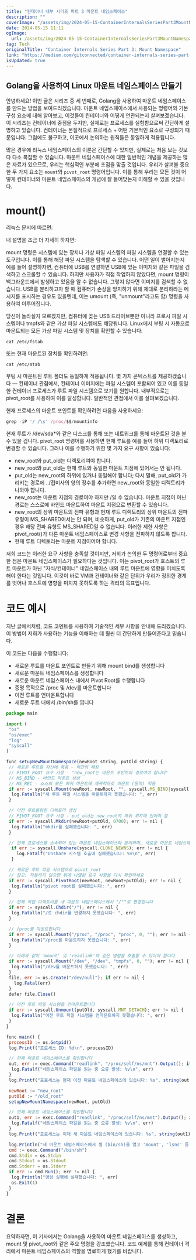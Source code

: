 ```yaml
---
title: "컨테이너 내부 시리즈 파트 3 마운트 네임스페이스"
description: ""
coverImage: "/assets/img/2024-05-15-ContainerInternalsSeriesPart3MountNamespace_0.png"
date: 2024-05-15 11:11
ogImage: 
  url: /assets/img/2024-05-15-ContainerInternalsSeriesPart3MountNamespace_0.png
tag: Tech
originalTitle: "Container Internals Series Part 3: Mount Namespace"
link: "https://medium.com/gitconnected/container-internals-series-part-3-mount-namespace-4b3206709ab8"
isUpdated: true
---
```





## Golang을 사용하여 Linux 마운트 네임스페이스 만들기

안녕하세요! 이번 글은 시리즈 중 세 번째로, Golang을 사용하여 마운트 네임스페이스를 만드는 방법을 보여드리겠습니다. 마운트 네임스페이스에서 사용되는 명령어와 기본 구성 요소에 대해 알아보고, 이것들이 컨테이너와 어떻게 연관되는지 살펴보겠습니다. 이 시리즈는 컨테이너에 중점을 두지만, 실제로는 프로세스를 실험함으로써 간단하게 설명하고 있습니다. 컨테이너는 본질적으로 프로세스 + 어떤 기본적인 요소로 구성되기 때문입니다. 그럼에도 불구하고, 이곳에서 논의하는 원칙들은 동일하게 적용됩니다.

많은 경우에 리눅스 네임스페이스의 이론은 간단할 수 있지만, 실제로는 처음 보는 것보다 다소 복잡할 수 있습니다. 마운트 네임스페이스에 대한 일반적인 개념을 제공하는 많은 자료가 있으므로, 우리는 핵심적인 부분에 초점을 맞출 것입니다. 우리가 살펴볼 중요한 두 가지 요소는 `mount`와 `pivot_root` 명령어입니다. 이를 통해 우리는 모든 것이 어떻게 컨테이너와 마운트 네임스페이스의 개념에 잘 들어맞는지 이해할 수 있을 것입니다.



# mount()

리눅스 문서에 따르면:

내 설명을 조금 더 자세히 하자면:

mount 명령은 시스템에 있는 장치나 가상 파일 시스템의 파일 시스템을 연결할 수 있는 도구입니다. 이를 통해 해당 파일 시스템을 탐색할 수 있습니다. 어떤 일이 벌어지는지 예를 들어 설명하자면, 컴퓨터에 USB를 연결하면 USB에 있는 이미지와 같은 파일을 검색하고 스크롤할 수 있습니다. 하지만 사용자가 직접 작업하지 않았다면, mount 명령이 백그라운드에서 발생하고 있음을 알 수 없습니다. 그렇지 않다면 이미지를 검색할 수 없습니다. USB를 분리하고자 할 때 컴퓨터가 손상을 방지하기 위해 제대로 분리하라는 메시지를 표시하는 경우도 있을텐데, 이는 umount (즉, "unmount"라고도 함) 명령을 사용하여 이루어집니다.



당신이 놀라실지 모르겠지만, 컴퓨터에 꽂는 USB 드라이브뿐만 아니라 프로시 파일 시스템이나 tmpfs와 같은 가상 파일 시스템에도 해당됩니다. Linux에서 부팅 시 자동으로 마운트되는 모든 가상 파일 시스템 및 장치를 확인할 수 있습니다:

```shell
cat /etc/fstab
```

또는 현재 마운트된 장치를 확인하려면:

```shell
cat /etc/mtab
```



부팅 시 마운트된 루트 폴더도 동일하게 적용됩니다. 몇 가지 콘텍스트를 제공하겠습니다 — 컨테이너 관점에서, 컨테이너 이미지에는 파일 시스템이 포함되어 있고 이를 동일한 컨테이너 프로세스가 루트 파일 시스템으로 보기를 원합니다. 내부적으로는 pivot_root를 사용하여 이를 달성합니다. 일반적인 관점에서 이를 살펴보겠습니다.



현재 프로세스의 마운트 포인트를 확인하려면 다음을 사용하세요:

```js
grep -iP '/ /\s' /proc/$$/mountinfo
```

현재 루트가 /dev/sda*와 같은 디스크를 통해 또는 네트워크를 통해 마운트된 것을 볼 수 있을 겁니다. pivot_root 명령어를 사용하면 현재 루트를 예를 들어 하위 디렉토리로 변경할 수 있습니다. 그러나 이를 수행하기 위한 몇 가지 요구 사항이 있습니다:

- new_root와 put_old는 디렉토리여야 합니다.
- new_root와 put_old는 현재 루트와 동일한 마운트 지점에 있어서는 안 됩니다.
- put_old는 new_root의 하위에 있거나 동일해야 합니다; 다시 말해, put_old가 가리키는 경로에 ../접미사의 양의 정수를 추가하면 new_root와 동일한 디렉토리가 나와야 합니다.
- new_root는 마운트 지점의 경로여야 하지만 /일 수 없습니다. 마운트 지점이 아닌 경로는 스스로에 바인드 마운트하여 마운트 지점으로 변환할 수 있습니다.
- new_root의 상위 마운트의 전파 유형과 현재 루트 디렉토리의 상위 마운트의 전파 유형이 MS_SHARED여서는 안 되며, 비슷하게, put_old가 기존의 마운트 지점인 경우 해당 전파 유형도 MS_SHARED일 수 없습니다. 이러한 제한 사항은 pivot_root()가 다른 마운트 네임스페이스로 변경 사항을 전파하지 않도록 합니다.
- 현재 루트 디렉토리는 마운트 지점이어야 합니다.



저희 코드는 이러한 요구 사항을 충족할 것이지만, 저희가 논의한 두 명령어로부터 중요한 점은 마운트 네임스페이스가 필요하다는 것입니다. 이는 pivot_root가 호스트의 루트 마운트가 아닌 "자식/컨테이너" 네임스페이스 내의 루트 마운트에 영향을 미치도록 해야 한다는 것입니다. 이것이 바로 VM과 컨테이너와 같은 단위가 우리가 정의한 경계를 벗어나 호스트에 영향을 미치지 못하도록 하는 격리의 목표입니다.

# 코드 예시

지난 글에서처럼, 코드 코멘트를 사용하여 기술적인 세부 사항을 안내해 드리겠습니다. 이 방법이 저희가 사용하는 기능을 이해하는 데 훨씬 더 간단하게 만들어준다고 믿습니다.

이 코드는 다음을 수행합니다:



- 새로운 루트를 마운트 포인트로 만들기 위해 mount bind를 생성합니다
- 새로운 마운트 네임스페이스를 생성합니다
- 새로운 마운트 네임스페이스 내에서 Pivot Root를 수행합니다
- 증명 목적으로 /proc 및 /dev를 마운트합니다
- 이전 루트를 언마운트합니다
- 새로운 루트 내에서 /bin/sh를 엽니다

```js
package main

import (
 "os"
 "os/exec"
 "log"
 "syscall"
)

func setupNewMountNamespace(newRoot string, putOld string) {
 // 새로운 루트를 자신에 묶음 - 약간의 해킹
 // PIVOT_ROOT 요구 사항 - "new_root는 마운트 포인트의 경로여야 합니다"
 // MS_BIND - 바인드 마운트 생성
 // MS_REC - 소스의 모든 하위 마운트에 재귀적으로 마운트 (동작) 적용
 if err := syscall.Mount(newRoot, newRoot, "", syscall.MS_BIND|syscall.MS_REC, ""); err != nil {
  log.Fatalln("새 루트 파일 시스템을 마운트하지 못했습니다: ", err)
 }

 // 이전 루트를위한 디렉토리 생성
 // PIVOT_ROOT 요구 사항 - put_old는 new_root의 하위 위치에 있어야 함
 if err := syscall.Mkdir(newRoot+putOld, 0700); err != nil {
  log.Fatalln("mkdir를 실패했습니다: ", err)
 }

 // 현재 프로세스를 소속되어 있는 마운트 네임스페이스와 분리하며, 새로운 마운트 네임스페이스를 생성합니다
  if err := syscall.Unshare(syscall.CLONE_NEWNS); err != nil {
    log.Fatalf("Unshare 시스템 호출에 실패했습니다: %v\n", err)
  }

 // 새로운 루트 파일 시스템으로 pivot_root
 // 참고: 작동하지 않으면 위에 나열된 요구 사항을 다시 확인하세요
 if err := syscall.PivotRoot(newRoot, newRoot+putOld); err != nil {
  log.Fatalln("pivot root를 실패했습니다: ", err)
 }

 // 현재 작업 디렉토리를 새 마운트 네임스페이스에서 "/""로 변경합니다
 if err := syscall.Chdir("/"); err != nil {
  log.Fatalln("/로 chdir를 변경하지 못했습니다: ", err)
 }

 // /proc를 마운트합니다
 if err := syscall.Mount("/proc", "/proc", "proc", 0, ""); err != nil {
  log.Fatalln("/proc를 마운트하지 못했습니다: ", err)
 }

 // 아래와 같이 'mount' 및 'readlink'와 같은 명령을 호출할 수 있어야 합니다
 if err := syscall.Mount("/dev", "/dev", "tmpfs", 0, ""); err != nil {
  log.Fatalln("/dev를 마운트하지 못했습니다: ", err)
 }
 file, err := os.Create("/dev/null"); if err != nil {
   log.Fatal(err)
 }
 defer file.Close()

 // 이전 루트 파일 시스템을 언마운트합니다
 if err := syscall.Unmount(putOld, syscall.MNT_DETACH); err != nil {
  log.Fatalln("이전 루트 파일 시스템을 언마운트하지 못했습니다: ", err)
 }
}

func main() {
 processID := os.Getpid()
 log.Printf("프로세스 ID: %d\n", processID)

 // 현재 마운트 네임스페이스를 확인합니다
 out, err := exec.Command("readlink", "/proc/self/ns/mnt").Output(); if err != nil {
  log.Fatalf("네임스페이스 파일을 읽는 중 오류 발생: %v\n", err)
 }
 log.Printf("프로세스는 현재 이전 마운트 네임스페이스에 있습니다: %s", string(out))

 newRoot := "new_root"
 putOld := "/old_root"
 setupNewMountNamespace(newRoot, putOld)

 // 현재 마운트 네임스페이스를 확인합니다
 out1, err := exec.Command("readlink", "/proc/self/ns/mnt").Output(); if err != nil {
  log.Fatalf("네임스페이스 파일을 읽는 중 오류 발생: %v\n", err)
 }
 log.Printf("프로세스는 이제 새 마운트 네임스페이스에 있습니다: %s", string(out1))

 log.Println("새 마운트 네임스페이스에서 셸 (bin/sh)을 열고 'mount', 'lsns' 등 명령을 실행합니다.")
 cmd := exec.Command("/bin/sh")
 cmd.Stdin = os.Stdin
 cmd.Stdout = os.Stdout
 cmd.Stderr = os.Stderr
 if err := cmd.Run(); err != nil {
  log.Println("명령 실행에 실패했습니다: ", err)
  os.Exit(1)
 }
}
```

# 결론

요약하자면, 이 기사에서는 Golang을 사용하여 마운트 네임스페이스를 생성하고, mount 및 pivot_root와 같은 주요 명령을 강조했습니다. 코드 예제를 통해 컨테이너 격리에서 마운트 네임스페이스의 역할을 명료하게 했기를 바랍니다.